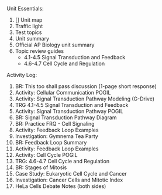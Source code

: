 Unit Essentials:

1. [] Unit map
2. Traffic light
3. Test topics
4. Unit summary
5. Official AP Biology unit summary
6. Topic review guides
	- 4.1-4.5 Signal Transduction and Feedback
	- 4.6-4.7 Cell Cycle and Regulation

Activity Log:

1. BR: This too shall pass discussion (1-page short response)
2. Activity: Cellular Communication POGIL
3. Activity: Signal Transduction Pathway Modeling (G-Drive)
4. TRG 4.1-4.5 Signal Transduction and Feedback
5. Activity: Signal Transduction Pathway POGIL
6. BR: Signal Transduction Pathway Diagram
7. BR: Practice FRQ - Cell Signaling
8. Activity: Feedback Loop Examples
9. Investigation: Gymnema Tea Party
10. BR: Feedback Loop Summary
11. Activity: Feedback Loop Examples
12. Activity: Cell Cycle POGIL
13. TRG: 4.6-4.7 Cell Cycle and Regulation
14. BR: Stages of Mitosis
15. Case Study: Eukaryotic Cell Cycle and Cancer
16. Investigation: Cancer Cells and Mitotic Index
17. HeLa Cells Debate Notes (both sides)